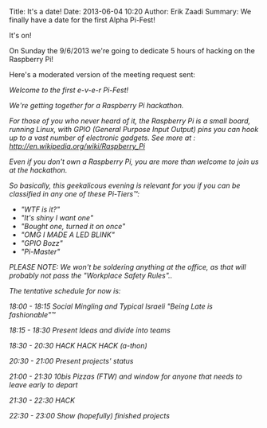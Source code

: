 Title: It's a date!
Date: 2013-06-04 10:20
Author: Erik Zaadi
Summary: We finally have a date for the first Alpha Pi-Fest!

It's on!

On Sunday the 9/6/2013 we're going to dedicate 5 hours of hacking on the Raspberry Pi!

Here's a moderated version of the meeting request sent:

<i><p>Welcome to the first e-v-e-r Pi-Fest!

We're getting together for a Raspberry Pi hackathon.

For those of you who never heard of it, the Raspberry Pi is a small board, running Linux, with GPIO (General Purpose Input Output) pins you can hook up to a vast number of electronic gadgets.
See more at : http://en.wikipedia.org/wiki/Raspberry_Pi

Even if you don't own a Raspberry Pi, you are more than welcome to join us at the hackathon.


So basically, this geekalicous evening is relevant for you if you can be classified in any one of these Pi-Tiers™:

* "WTF is it?"
* "It's shiny I want one"
* "Bought one, turned it on once"
* "OMG I MADE A LED BLINK"
* "GPIO Bozz"
* "Pi-Master"

PLEASE NOTE: We won't be soldering anything at the office, as that will probably not pass the "Workplace Safety Rules"..

The tentative schedule for now is:

18:00 - 18:15 Social Mingling and Typical Israeli "Being Late is fashionable"™

18:15 - 18:30 Present Ideas and divide into teams

18:30 - 20:30 HACK HACK HACK  (a-thon)

20:30 - 21:00 Present projects' status

21:00 - 21:30 10bis Pizzas (FTW) and window for anyone that needs to leave early to depart

21:30 - 22:30 HACK

22:30 - 23:00 Show (hopefully) finished projects
</p></i>
